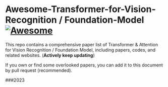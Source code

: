 # Awesome-Transformer-for-Vision-Recognition / Foundation-Model [![Awesome](https://cdn.rawgit.com/sindresorhus/awesome/d7305f38d29fed78fa85652e3a63e154dd8e8829/media/badge.svg)](https://github.com/sindresorhus/awesome)

This repo contains a comprehensive paper list of Transformer & Attention for Vision Recognition / Foundation Model, including papers, codes, and related websites. (**Actively keep updating**)

If you own or find some overlooked papers, you can add it to this document by pull request (recommended).

###2023
